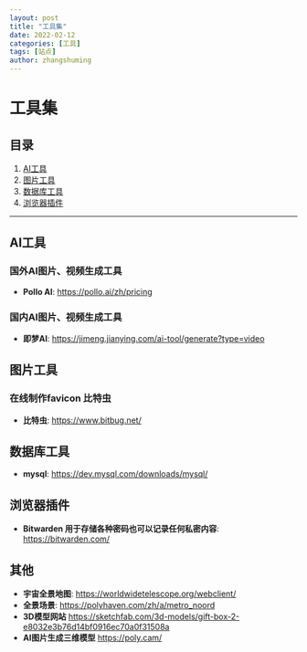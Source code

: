 ```yaml
---
layout: post
title: "工具集"
date: 2022-02-12
categories: [工具]
tags: [站点]
author: zhangshuming
---
```


# 工具集

## 目录

1. [AI工具](#AI工具)
2. [图片工具](#图片工具)
3. [数据库工具](#数据库工具)
4. [浏览器插件](#浏览器插件)

---

## AI工具

### 国外AI图片、视频生成工具
- **Pollo AI**: <a href="https://pollo.ai/zh/pricing" target="_blank">https://pollo.ai/zh/pricing</a>

### 国内AI图片、视频生成工具
- **即梦AI**: <a href="https://jimeng.jianying.com/ai-tool/generate?type=video" target="_blank">https://jimeng.jianying.com/ai-tool/generate?type=video</a>

## 图片工具

### 在线制作favicon 比特虫
- **比特虫**: <a href="https://www.bitbug.net/" target="_blank">https://www.bitbug.net/</a>


## 数据库工具
- **mysql**: <a href="https://dev.mysql.com/downloads/mysql/" target="_blank">https://dev.mysql.com/downloads/mysql/</a>


## 浏览器插件
- **Bitwarden 用于存储各种密码也可以记录任何私密内容**: <a href="https://bitwarden.com/" target="_blank">https://bitwarden.com/</a>

## 其他
- **宇宙全景地图**: <a href="https://worldwidetelescope.org/webclient/" target="_blank">https://worldwidetelescope.org/webclient/</a>
- **全景场景**: <a href="https://polyhaven.com/zh/a/metro_noord" target="_blank">https://polyhaven.com/zh/a/metro_noord</a>
- **3D模型网站** <a href="https://sketchfab.com/3d-models/gift-box-2-e8032e3b76d14bf0916ec70a0f31508a" target="_blank">https://sketchfab.com/3d-models/gift-box-2-e8032e3b76d14bf0916ec70a0f31508a</a>
- **AI图片生成三维模型** <a href="https://poly.cam/" target="_blank">https://poly.cam/
